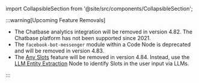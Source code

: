 import CollapsibleSection from '@site/src/components/CollapsibleSection';


:::warning[Upcoming Feature Removals]

  - The Chatbase analytics integration will be removed in version 4.82. The Chatbase platform has not been supported since 2021.
  - The `facebook-bot-messenger` module within a Code Node is deprecated and will be removed in version 4.83.
  - The [Any Slots](https://docs.cognigy.com/ai/empower/nlu/slots-and-lexicons/any-slots/) feature will be removed in version 4.84. Instead, use the [LLM Entity Extraction](https://docs.cognigy.com/ai/nodes/other-nodes/llm-entity-extract/) Node to identify Slots in the user input via LLMs.

:::


